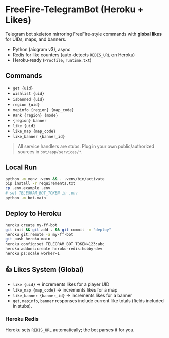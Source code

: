 # FreeFire-TelegramBot (Heroku + Likes)

Telegram bot skeleton mirroring FreeFire-style commands with **global likes** for UIDs, maps, and banners.
- Python (aiogram v3), async
- Redis for like counters (auto-detects `REDIS_URL` on Heroku)
- Heroku-ready (`Procfile`, `runtime.txt`)

## Commands
- `get {uid}`
- `wishlist {uid}`
- `isbanned {uid}`
- `region {uid}`
- `mapinfo {region} {map_code}`
- `Rank {region} {mode}`
- `{region} banner`
- `like {uid}`
- `like_map {map_code}`
- `like_banner {banner_id}`

> All service handlers are stubs. Plug in your own public/authorized sources in `bot/app/services/*`.

## Local Run
```bash
python -m venv .venv && . .venv/bin/activate
pip install -r requirements.txt
cp .env.example .env
# set TELEGRAM_BOT_TOKEN in .env
python -m bot.main
```

## Deploy to Heroku
```bash
heroku create my-ff-bot
git init && git add . && git commit -m "deploy"
heroku git:remote -a my-ff-bot
git push heroku main
heroku config:set TELEGRAM_BOT_TOKEN=123:abc
heroku addons:create heroku-redis:hobby-dev
heroku ps:scale worker=1
```

## 👍 Likes System (Global)
- `like {uid}` → increments likes for a player UID
- `like_map {map_code}` → increments likes for a map
- `like_banner {banner_id}` → increments likes for a banner
- `get`, `mapinfo`, `banner` responses include current like totals (fields included in stubs).

### Heroku Redis
Heroku sets `REDIS_URL` automatically; the bot parses it for you.
